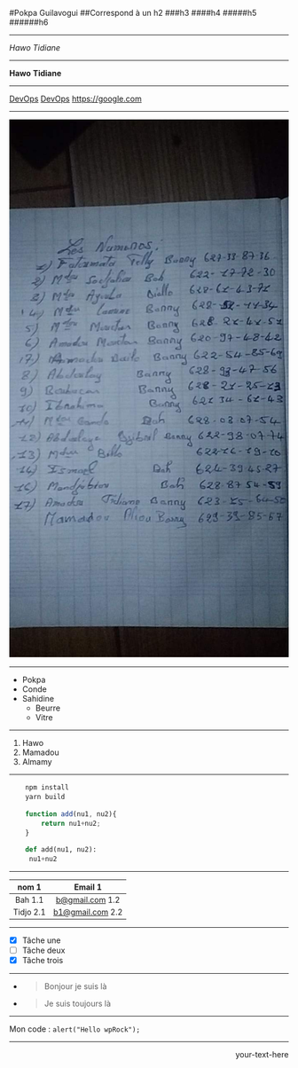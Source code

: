 <!-- Headings -->
#Pokpa Guilavogui 
##Correspond à un h2
###h3
####h4
#####h5
######h6
***
<!-- Text en italic -->

_Hawo_
*Tidiane*
***
<!-- TEXT EN gras -->

__Hawo__
**Tidiane**
***
<!-- horizontal rule -->


<!-- Links -->
[DevOps](https://www.devops.com)
[DevOps](https://www.devops.com "UN TUTO VERS DEVOPS")
<https://google.com>
***
<!-- Images -->
![Logo Markdown](https://github.com/mdoubah87/Images/blob/main/bro.jpeg)
***

<!-- UL -->
* Pokpa
* Conde
* Sahidine
    * Beurre
    * Vitre
***
<!-- OL -->
1. Hawo
1. Mamadou
1. Almamy

***
<!-- Git MarkDown -->
<!-- code block -->

```bash
    npm install
    yarn build
```
```javascript
    function add(nu1, nu2){
        return nu1+nu2;
    }
```
```python
    def add(nu1, nu2):
     nu1+nu2
```

***
<!-- Tables -->
|   nom 1    |   Email 1  |
|   :---: | :---: |
| Bah   1.1    | b@gmail.com 1.2|
| Tidjo  2.1   | b1@gmail.com 2.2|
***

* [x] Tâche une
* [ ] Tâche deux
* [x] Tâche trois

***

* > Bonjour je suis là
* > Je suis toujours là

***

Mon code : `alert("Hello wpRock");`

***

<div style="text-align: right"> your-text-here </div>
